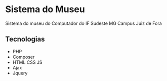 # Sistema do Museu
Sistema do museu do Computador do IF Sudeste MG Campus Juiz de Fora

## Tecnologias

- PHP
- Composer
- HTML CSS JS
- Ajax
- Jquery